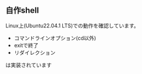 ## 自作shell    
Linux上(Ubuntu22.04.1 LTS)での動作を確認しています。

- コマンドラインオプション(cd以外)
- exitで終了
- リダイレクション

は実装されています
